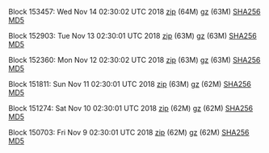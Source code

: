 Block 153457: Wed Nov 14 02:30:02 UTC 2018 [zip](https://files.01coin.io/mainnet/2018-11-14/bootstrap.dat.zip) (64M) [gz](https://files.01coin.io/mainnet/2018-11-14/bootstrap.dat.tar.gz) (63M) [SHA256](https://files.01coin.io/mainnet/2018-11-14/sha256.txt) [MD5](https://files.01coin.io/mainnet/2018-11-14/md5.txt)

Block 152903: Tue Nov 13 02:30:01 UTC 2018 [zip](https://files.01coin.io/mainnet/2018-11-13/bootstrap.dat.zip) (63M) [gz](https://files.01coin.io/mainnet/2018-11-13/bootstrap.dat.tar.gz) (63M) [SHA256](https://files.01coin.io/mainnet/2018-11-13/sha256.txt) [MD5](https://files.01coin.io/mainnet/2018-11-13/md5.txt)

Block 152360: Mon Nov 12 02:30:02 UTC 2018 [zip](https://files.01coin.io/mainnet/2018-11-12/bootstrap.dat.zip) (63M) [gz](https://files.01coin.io/mainnet/2018-11-12/bootstrap.dat.tar.gz) (63M) [SHA256](https://files.01coin.io/mainnet/2018-11-12/sha256.txt) [MD5](https://files.01coin.io/mainnet/2018-11-12/md5.txt)

Block 151811: Sun Nov 11 02:30:01 UTC 2018 [zip](https://files.01coin.io/mainnet/2018-11-11/bootstrap.dat.zip) (63M) [gz](https://files.01coin.io/mainnet/2018-11-11/bootstrap.dat.tar.gz) (62M) [SHA256](https://files.01coin.io/mainnet/2018-11-11/sha256.txt) [MD5](https://files.01coin.io/mainnet/2018-11-11/md5.txt)

Block 151274: Sat Nov 10 02:30:01 UTC 2018 [zip](https://files.01coin.io/mainnet/2018-11-10/bootstrap.dat.zip) (62M) [gz](https://files.01coin.io/mainnet/2018-11-10/bootstrap.dat.tar.gz) (62M) [SHA256](https://files.01coin.io/mainnet/2018-11-10/sha256.txt) [MD5](https://files.01coin.io/mainnet/2018-11-10/md5.txt)

Block 150703: Fri Nov  9 02:30:01 UTC 2018 [zip](https://files.01coin.io/mainnet/2018-11-09/bootstrap.dat.zip) (62M) [gz](https://files.01coin.io/mainnet/2018-11-09/bootstrap.dat.tar.gz) (62M) [SHA256](https://files.01coin.io/mainnet/2018-11-09/sha256.txt) [MD5](https://files.01coin.io/mainnet/2018-11-09/md5.txt)
